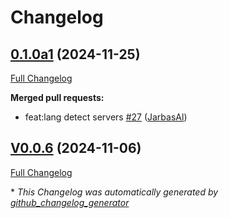 # Changelog

## [0.1.0a1](https://github.com/OpenVoiceOS/ovos-stt-server-plugin/tree/0.1.0a1) (2024-11-25)

[Full Changelog](https://github.com/OpenVoiceOS/ovos-stt-server-plugin/compare/V0.0.6...0.1.0a1)

**Merged pull requests:**

- feat:lang detect servers [\#27](https://github.com/OpenVoiceOS/ovos-stt-server-plugin/pull/27) ([JarbasAl](https://github.com/JarbasAl))

## [V0.0.6](https://github.com/OpenVoiceOS/ovos-stt-server-plugin/tree/V0.0.6) (2024-11-06)

[Full Changelog](https://github.com/OpenVoiceOS/ovos-stt-server-plugin/compare/0.0.6...V0.0.6)



\* *This Changelog was automatically generated by [github_changelog_generator](https://github.com/github-changelog-generator/github-changelog-generator)*

